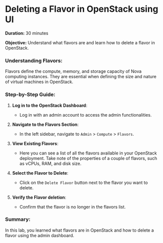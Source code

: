 # Deleting a Flavor in OpenStack using UI

**Duration:** 30 minutes

**Objective:** Understand what flavors are and learn how to delete a flavor in OpenStack.

### Understanding Flavors:

Flavors define the compute, memory, and storage capacity of Nova computing instances. They are essential when defining the size and nature of virtual machines in OpenStack.

### Step-by-Step Guide:

1. **Log in to the OpenStack Dashboard**:

   - Log in with an admin account to access the admin functionalities.
2. **Navigate to the Flavors Section**:

   - In the left sidebar, navigate to `Admin` > `Compute` > `Flavors`.
3. **View Existing Flavors**:

   - Here you can see a list of all the flavors available in your OpenStack deployment. Take note of the properties of a couple of flavors, such as vCPUs, RAM, and disk size.
4. **Select the Flavor to Delete**:

   - Click on the `Delete Flavor` button next to the flavor you want to delete.
5. **Verify the Flavor deletion**:

   - Confirm that the flavor is no longer in the flavors list.

### Summary:

In this lab, you learned what flavors are in OpenStack and how to delete a flavor using the admin dashboard.
